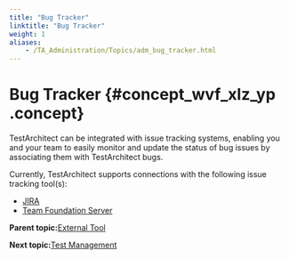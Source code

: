 ```yaml
--- 
title: "Bug Tracker"
linktitle: "Bug Tracker"
weight: 1
aliases: 
    - /TA_Administration/Topics/adm_bug_tracker.html
---
```

# Bug Tracker {#concept_wvf_xlz_yp .concept}

TestArchitect can be integrated with issue tracking systems, enabling you and your team to easily monitor and update the status of bug issues by associating them with TestArchitect bugs.

Currently, TestArchitect supports connections with the following issue tracking tool\(s\):

-   [JIRA](../../TA_Help/Topics/JIRA_registering.html)
-   [Team Foundation Server](../../TA_Help/Topics/ug_TFS_BugTracker_Registering_bugtracker.md#)

**Parent topic:**[External Tool](../../TA_Administration/Topics/External_tool.html)

**Next topic:**[Test Management](../../TA_Administration/Topics/adm_test_management.html)

